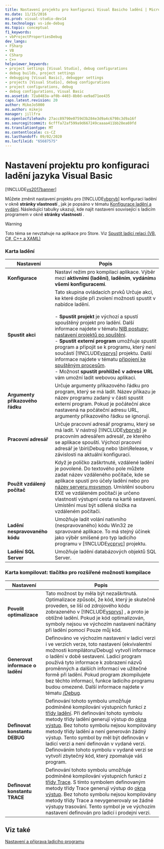 ```yaml
---
title: Nastavení projektu pro konfiguraci Visual Basicho ladění | Microsoft Docs
ms.date: 11/15/2016
ms.prod: visual-studio-dev14
ms.technology: vs-ide-debug
ms.topic: conceptual
f1_keywords:
- vbProjectPropertiesDebug
dev_langs:
- FSharp
- VB
- CSharp
- C++
helpviewer_keywords:
- project settings [Visual Studio], debug configurations
- debug builds, project settings
- debugging [Visual Basic], debugger settings
- projects [Visual Studio], debug configurations
- project configurations, debug
- debug configurations, Visual Basic
ms.assetid: 72a8483a-af0b-4403-8b0d-ee9ad71ee435
caps.latest.revision: 20
author: MikeJo5000
ms.author: mikejo
manager: jillfra
ms.openlocfilehash: 27acc89790e0759d3b284e3d9a4c6798c3d9a16f
ms.sourcegitcommit: 6cfffa72af599a9d667249caaaa411bb28ea69fd
ms.translationtype: MT
ms.contentlocale: cs-CZ
ms.lasthandoff: 09/02/2020
ms.locfileid: "65687575"
---
```

# <a name="project-settings-for-a-visual-basic-debug-configuration"></a>Nastavení projektu pro konfiguraci ladění jazyka Visual Basic
[!INCLUDE[vs2017banner](../includes/vs2017banner.md)]

Můžete změnit nastavení projektu pro [!INCLUDE[vbprvb](../includes/vbprvb-md.md)] konfiguraci ladění v okně **stránky vlastností** , jak je popsáno v tématu [Konfigurace ladění a vydání](../debugger/how-to-set-debug-and-release-configurations.md). Následující tabulky ukazují, kde najít nastavení související s ladicím programem v okně **stránky vlastností** .  
  
> [!WARNING]
> Toto téma se nevztahuje na aplikace pro Store. Viz [Spustit ladicí relaci (VB, C#, C++ a XAML)](../debugger/start-a-debugging-session-for-a-store-app-in-visual-studio-vb-csharp-cpp-and-xaml.md)  
  
### <a name="debug-tab"></a>Karta ladění  
  
|Nastavení|Popis|  
|-------------|-----------------|  
|**Konfigurace**|Nastaví režim pro kompilaci aplikace. Výběr mezi **aktivními (ladění)**, **laděním**, **vydáním**a **všemi konfiguracemi**.|  
|**Spustit akci**|Tato skupina ovládacích prvků Určuje akci, ke které dojde při zvolení možnosti spustit v nabídce ladění.<br /><br /> -   **Spustit projekt** je výchozí a spustí spouštěný projekt pro ladění. Další informace najdete v tématu [NIB postupy: nastavení projektů po spuštění](https://msdn.microsoft.com/31465836-0911-48db-a5d9-e456b635e970).<br />-   **Spustit externí program** umožňuje spustit program a připojit se k programu, který není součástí [!INCLUDE[vsprvs](../includes/vsprvs-md.md)] projektu. Další informace najdete v tématu [připojení ke spuštěným procesům](../debugger/attach-to-running-processes-with-the-visual-studio-debugger.md).<br />-   Možnost **spustit prohlížeč v adrese URL** vám umožní ladit webovou aplikaci.|  
|**Argumenty příkazového řádku**|Určuje argumenty příkazového řádku pro program, který se má ladit. Název příkazu je název programu zadaný v části spustit externí program. Pokud je počáteční akce nastavená na počáteční adresu URL, argumenty příkazového řádku se ignorují.|  
|**Pracovní adresář**|Určuje pracovní adresář programu, který se má ladit. V nástroji [!INCLUDE[vbprvb](../includes/vbprvb-md.md)] je pracovním adresářem adresář, ze kterého se aplikace spouští. Výchozí pracovní adresář je \bin\Debug nebo \bin\Release, v závislosti na aktuální konfiguraci.|  
|**Použít vzdálený počítač**|Když je políčko zaškrtnuté, vzdálené ladění je povolené. Do textového pole můžete zadat název vzdáleného počítače, kde se aplikace spustí pro účely ladění nebo pro [název serveru msvsmon](https://msdn.microsoft.com/library/55b60ce7-834b-4e83-a10e-fe4248260a4c). Umístění souboru EXE ve vzdáleném počítači je určeno vlastností výstupní cesta na kartě sestavení. Umístění musí být sdílená složka na vzdáleném počítači.|  
|**Ladění nespravovaného kódu**|Umožňuje ladit volání nativního (nespravovaného) kódu Win32 ze spravované aplikace. To má stejný účinek jako výběr smíšené pro typ ladicího programu v [!INCLUDE[vcprvc](../includes/vcprvc-md.md)] projektu.|  
|**Ladění SQL Server**|Umožňuje ladění databázových objektů SQL Server.|  
  
### <a name="compile-tab-press-advanced-compile-options-button"></a>Karta kompilovat: tlačítko pro rozšířené možnosti kompilace  
  
|Nastavení|Popis|  
|-------------|-----------------|  
|**Povolit optimalizace**|Tato možnost by měla být nezaškrtnutá. Optimalizace způsobí, že kód, který je skutečně proveden, se liší od zdrojového kódu zobrazeného v [!INCLUDE[vsprvs](../includes/vsprvs-md.md)] , a proto je obtížné ladění. Pokud je kód optimalizován, symboly nejsou ve výchozím nastavení načítány při ladění pomocí Pouze můj kód.|  
|**Generovat informace o ladění**|Definováno ve výchozím nastavení v ladicí verzi i ve verzích verze, toto nastavení (ekvivalentní možnosti kompilátoru/Debug) vytvoří informace o ladění v době sestavení. Ladicí program používá tyto informace k zobrazení názvů proměnných a dalších informací ve užitečné formě při ladění. Pokud program zkompilujete bez těchto informací, funkce ladicího programu budou omezené. Další informace najdete v tématu [/Debug](https://msdn.microsoft.com/library/c2b0bea5-1d5e-499f-9bd5-4f6c6b715ea2).|  
|**Definovat konstantu DEBUG**|Definování tohoto symbolu umožňuje podmíněné kompilování výstupních funkcí z [třídy ladění](https://msdn.microsoft.com/library/system.diagnostics.debug.aspx). Při definování tohoto symbolu metody třídy ladění generují výstup do [okna výstup](../ide/reference/output-window.md). Bez tohoto symbolu nejsou kompilovány metody třídy ladění a není generován žádný výstup. Tento symbol by měl být definován v ladicí verzi a není definován v vydané verzi. Definováním tohoto symbolu v vydané verzi se vytvoří zbytečný kód, který zpomaluje váš program.|  
|**Definovat konstantu TRACE**|Definování tohoto symbolu umožňuje podmíněné kompilování výstupních funkcí z [třídy Trace](https://msdn.microsoft.com/library/system.diagnostics.trace.aspx). S tímto symbolem definovaným metody třídy Trace generují výstup do [okna výstup](../ide/reference/output-window.md). Bez tohoto symbolu nejsou kompilovány metody třídy Trace a nevygenerovaly se žádné výstupy trasování. Tento symbol je ve výchozím nastavení definován pro ladicí i prodejní verzi.|  
  
## <a name="see-also"></a>Viz také  
 [Nastavení a příprava ladicího programu](../debugger/debugger-settings-and-preparation.md)

